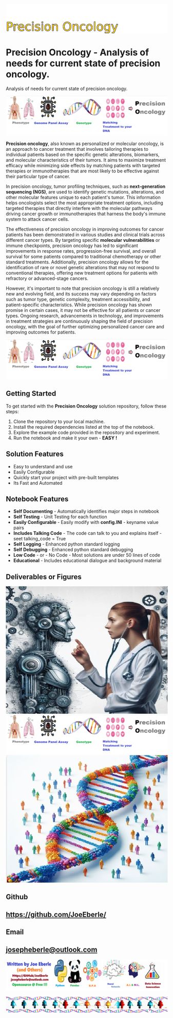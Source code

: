 
![Image image_filename](solution_sign.png)

# Precision Oncology - Analysis of needs for current state of precision oncology.
Analysis of needs for current state of precision oncology.

![Image image_filename](code.png)

**Precision oncology**, also known as personalized or molecular oncology, is an approach to cancer treatment that involves tailoring therapies to individual patients based on the specific genetic alterations, biomarkers, and molecular characteristics of their tumors. It aims to maximize treatment efficacy while minimizing side effects by matching patients with targeted therapies or immunotherapies that are most likely to be effective against their particular type of cancer.

In precision oncology, tumor profiling techniques, such as **next-generation sequencing (NGS)**, are used to identify genetic mutations, alterations, and other molecular features unique to each patient's tumor. This information helps oncologists select the most appropriate treatment options, including targeted therapies that directly interfere with the molecular pathways driving cancer growth or immunotherapies that harness the body's immune system to attack cancer cells.

The effectiveness of precision oncology in improving outcomes for cancer patients has been demonstrated in various studies and clinical trials across different cancer types. By targeting specific **molecular vulnerabilities** or immune checkpoints, precision oncology has led to significant improvements in response rates, progression-free survival, and overall survival for some patients compared to traditional chemotherapy or other standard treatments. Additionally, precision oncology allows for the identification of rare or novel genetic alterations that may not respond to conventional therapies, offering new treatment options for patients with refractory or advanced-stage cancers.

However, it's important to note that precision oncology is still a relatively new and evolving field, and its success may vary depending on factors such as tumor type, genetic complexity, treatment accessibility, and patient-specific characteristics. While precision oncology has shown promise in certain cases, it may not be effective for all patients or cancer types. Ongoing research, advancements in technology, and improvements in treatment strategies are continuously shaping the field of precision oncology, with the goal of further optimizing personalized cancer care and improving outcomes for patients.


![Image image_filename](sample.png)

## Getting Started
To get started with the **Precision Oncology** solution repository, follow these steps:
1. Clone the repository to your local machine.
2. Install the required dependencies listed at the top of the notebook.
3. Explore the example code provided in the repository and experiment.
4. Run the notebook and make it your own - **EASY !**
    
## Solution Features
- Easy to understand and use  
- Easily Configurable 
- Quickly start your project with pre-built templates
- Its Fast and Automated

## Notebook Features
- **Self Documenting** - Automatically identifies major steps in notebook 
- **Self Testing** - Unit Testing for each function
- **Easily Configurable** - Easily modify with **config.INI** - keyname value pairs
- **Includes Talking Code** - The code can talk to you and explains itself  - seet talking_code = True
- **Self Logging** - Enhanced python standard logging   
- **Self Debugging** - Enhanced python standard debugging
- **Low Code** - or - No Code  - Most solutions are under 50 lines of code
- **Educational** - Includes educational dialogue and background material
    
## Deliverables or Figures
 ![additional_image](AI_Dr_assistant.png)  <br>![additional_image](precision_oncology.png)  <br>![additional_image](precision_oncology_DNA.png)  <br>
    

## Github    
## https://github.com/JoeEberle/ 

## Email 
## josepheberle@outlook.com 

    
![Developer](developer.png)

![Brand](brand.png)
    